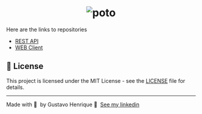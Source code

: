 <h1 align="center">
	<img alt="poto" src="cover.png" />
</h1>

Here are the links to repositories

- [REST API](https://github.com/Guribeiro/chat-sys-api)
- [WEB Client](https://github.com/Guribeiro/chat-sys-web)

## 📝 License

This project is licensed under the MIT License - see the [LICENSE](LICENSE) file for details.

---

Made with 💜 &nbsp;by Gustavo Henrique 👋 &nbsp;[See my linkedin](https://www.linkedin.com/in/gustavohribeiro/)
